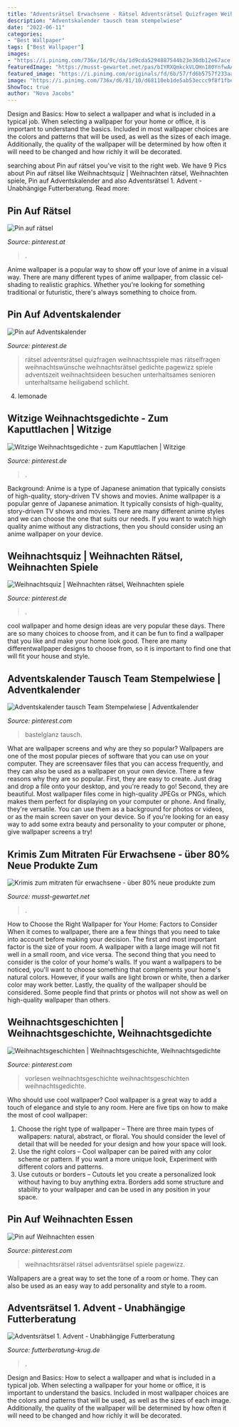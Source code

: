 ```yaml
---
title: "Adventsrätsel Erwachsene - Rätsel Adventsrätsel Quizfragen Weihnachtsspiele Mas Rätselfragen Weihnachtswünsche Weihnachtsrätsel Gedichte Pagewizz Spiele Adventszeit Weihnachtsideen Besuchen Unterhaltsames Senioren Unterhaltsame Heiligabend Schlicht"
description: "Adventskalender tausch team stempelwiese"
date: "2022-06-11"
categories:
- "Best Wallpaper"
tags: ["Best Wallpaper"]
images:
- "https://i.pinimg.com/736x/1d/9c/da/1d9cda5294887544b23e36db12e67ace.jpg"
featuredImage: "https://musst-gewartet.net/pas/bIYRXQmkckVLOHn180YnfwAAAA.jpg"
featured_image: "https://i.pinimg.com/originals/fd/6b/57/fd6b5757f233aa9fd3a00b5bed9a4cbe.jpg"
image: "https://i.pinimg.com/736x/d6/81/10/d68110eb1de5ab53eccc9f8f1fbe8fd8--fur.jpg"
ShowToc: true
author: "Nova Jacobs"
---
```



Design and Basics: How to select a wallpaper and what is included in a typical job.
When selecting a wallpaper for your home or office, it is important to understand the basics. Included in most wallpaper choices are the colors and patterns that will be used, as well as the sizes of each image. Additionally, the quality of the wallpaper will be determined by how often it will need to be changed and how richly it will be decorated.

	

		
searching about Pin auf rätsel you've visit to the right web. We have 9 Pics about Pin auf rätsel like Weihnachtsquiz | Weihnachten rätsel, Weihnachten spiele, Pin auf Adventskalender and also Adventsrätsel 1. Advent - Unabhängige Futterberatung. Read more:
		
    
## Pin Auf Rätsel

<img loading=lazy src="https://i.pinimg.com/originals/1b/0d/fc/1b0dfc4b03ebf60c29f71abb45a0fb2c.png" onerror="this.onerror=null;this.src='https://tse3.mm.bing.net/th?id=OIP.Un3TiZSV6R9IU5qV7v1m0QHaHa&amp;pid=15.1';" alt="Pin auf rätsel">

_Source: pinterest.at_

>. 

	

Anime wallpaper is a popular way to show off your love of anime in a visual way. There are many different types of anime wallpaper, from classic cel-shading to realistic graphics. Whether you're looking for something traditional or futuristic, there's always something to choice from.

    
## Pin Auf Adventskalender

<img loading=lazy src="https://i.pinimg.com/736x/38/3c/c2/383cc2ef69f1bc4119e01dd319206643.jpg" onerror="this.onerror=null;this.src='https://tse3.mm.bing.net/th?id=OIP.cBAJqCJoSKm0Xsgh5cGoYwAAAA&amp;pid=15.1';" alt="Pin auf Adventskalender">

_Source: pinterest.de_

>rätsel adventsrätsel quizfragen weihnachtsspiele mas rätselfragen weihnachtswünsche weihnachtsrätsel gedichte pagewizz spiele adventszeit weihnachtsideen besuchen unterhaltsames senioren unterhaltsame heiligabend schlicht. 

	

4. lemonade 

    
## Witzige Weihnachtsgedichte - Zum Kaputtlachen | Witzige

<img loading=lazy src="https://i.pinimg.com/736x/f6/73/cd/f673cd88b445bec75cb3a583c89e1efd.jpg" onerror="this.onerror=null;this.src='https://tse3.mm.bing.net/th?id=OIP.6SB3ciU_O4IWB8pk5fTEQwHaHa&amp;pid=15.1';" alt="Witzige Weihnachtsgedichte - zum Kaputtlachen | Witzige">

_Source: pinterest.de_

>. 

	

Background: Anime is a type of Japanese animation that typically consists of high-quality, story-driven TV shows and movies.
Anime wallpaper is a popular genre of Japanese animation. It typically consists of high-quality, story-driven TV shows and movies. There are many different anime styles and we can choose the one that suits our needs. If you want to watch high quality anime without any distractions, then you should consider using an anime wallpaper on your device.

    
## Weihnachtsquiz | Weihnachten Rätsel, Weihnachten Spiele

<img loading=lazy src="https://i.pinimg.com/736x/1d/9c/da/1d9cda5294887544b23e36db12e67ace.jpg" onerror="this.onerror=null;this.src='https://tse4.mm.bing.net/th?id=OIP.LbDiSRYWgf90HcxTGkz8JAHaKd&amp;pid=15.1';" alt="Weihnachtsquiz | Weihnachten rätsel, Weihnachten spiele">

_Source: pinterest.de_

>. 

	

cool wallpaper and home design ideas are very popular these days. There are so many choices to choose from, and it can be fun to find a wallpaper that you like and make your home look good. There are many differentwallpaper designs to choose from, so it is important to find one that will fit your house and style.

    
## Adventskalender Tausch Team Stempelwiese | Adventkalender

<img loading=lazy src="https://i.pinimg.com/originals/fd/6b/57/fd6b5757f233aa9fd3a00b5bed9a4cbe.jpg" onerror="this.onerror=null;this.src='https://tse2.mm.bing.net/th?id=OIP.yuC70uKKN9LCYmf3zNH5SQHaIC&amp;pid=15.1';" alt="Adventskalender tausch Team Stempelwiese | Adventkalender">

_Source: pinterest.com_

>bastelglanz tausch. 

	

What are wallpaper screens and why are they so popular?
Wallpapers are one of the most popular pieces of software that you can use on your computer. They are screensaver files that you can access frequently, and they can also be used as a wallpaper on your own device. There a few reasons why they are so popular. First, they are easy to create. Just drag and drop a file onto your desktop, and you're ready to go! Second, they are beautiful. Most wallpaper files come in high-quality JPEGs or PNGs, which makes them perfect for displaying on your computer or phone. And finally, they're versatile. You can use them as a background for photos or videos, or as the main screen saver on your device. So if you're looking for an easy way to add some extra beauty and personality to your computer or phone, give wallpaper screens a try!

    
## Krimis Zum Mitraten Für Erwachsene - über 80% Neue Produkte Zum

<img loading=lazy src="https://musst-gewartet.net/pas/bIYRXQmkckVLOHn180YnfwAAAA.jpg" onerror="this.onerror=null;this.src='https://tse4.mm.bing.net/th?id=OIP._OyElGyvkSy-uH8zs_D0HwAAAA&amp;pid=15.1';" alt="Krimis zum mitraten für erwachsene - über 80% neue produkte zum">

_Source: musst-gewartet.net_

>. 

	

How to Choose the Right Wallpaper for Your Home: Factors to Consider
When it comes to wallpaper, there are a few things that you need to take into account before making your decision. The first and most important factor is the size of your room. A wallpaper with a large image will not fit well in a small room, and vice versa. 
The second thing that you need to consider is the color of your home's walls. If you want a wallpapers to be noticed, you'll want to choose something that complements your home's natural colors. However, if your walls are light brown or white, then a darker color may work better. 
Lastly, the quality of the wallpaper should be considered. Some people find that prints or photos will not show as well on high-quality wallpaper than others.

    
## Weihnachtsgeschichten | Weihnachtsgeschichte, Weihnachtsgedichte

<img loading=lazy src="https://i.pinimg.com/736x/34/09/23/34092384f8ad18329731ccd361604040.jpg" onerror="this.onerror=null;this.src='https://tse1.mm.bing.net/th?id=OIP.L8T9nsCUJjyYq2Xo6k8pjgHaI_&amp;pid=15.1';" alt="Weihnachtsgeschichten | Weihnachtsgeschichte, Weihnachtsgedichte">

_Source: pinterest.com_

>vorlesen weihnachtsgeschichte weihnachtsgeschichten weihnachtsgedichte. 

	

Who should use cool wallpaper?
Cool wallpaper is a great way to add a touch of elegance and style to any room. Here are five tips on how to make the most of cool wallpaper: 
1) Choose the right type of wallpaper – There are three main types of wallpapers: natural, abstract, or floral. You should consider the level of detail that will be needed for your design and how your space will look. 
2) Use the right colors – Cool wallpaper can be paired with any color scheme or pattern. If you want a more unique look, Experiment with different colors and patterns. 
3) Use cutouts or borders – Cutouts let you create a personalized look without having to buy anything extra. Borders add some structure and stability to your wallpaper and can be used in any position in your space.

    
## Pin Auf Weihnachten Essen

<img loading=lazy src="https://i.pinimg.com/736x/d6/81/10/d68110eb1de5ab53eccc9f8f1fbe8fd8--fur.jpg" onerror="this.onerror=null;this.src='https://tse2.mm.bing.net/th?id=OIP.wIhHQ7V1ivp8KeRIvDNqKgHaHa&amp;pid=15.1';" alt="Pin auf Weihnachten essen">

_Source: pinterest.com_

>weihnachtsrätsel rätsel adventsrätsel spiele pagewizz. 

	

Wallpapers are a great way to set the tone of a room or home. They can also be used as an easy way to add personality and style to a room.

    
## Adventsrätsel 1. Advent - Unabhängige Futterberatung

<img loading=lazy src="https://www.futterberatung-krug.de/wp-content/uploads/2021/11/Julia6-Kopie-600x788.jpg" onerror="this.onerror=null;this.src='https://tse3.mm.bing.net/th?id=OIP.LL6HN8qSMNfzXRXsMhQqwAHaJu&amp;pid=15.1';" alt="Adventsrätsel 1. Advent - Unabhängige Futterberatung">

_Source: futterberatung-krug.de_

>. 

	

Design and Basics: How to select a wallpaper and what is included in a typical job.
When selecting a wallpaper for your home or office, it is important to understand the basics. Included in most wallpaper choices are the colors and patterns that will be used, as well as the sizes of each image. Additionally, the quality of the wallpaper will be determined by how often it will need to be changed and how richly it will be decorated.


